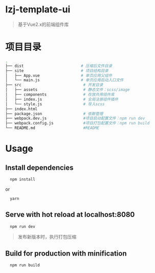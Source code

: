 # lzj-template-ui

> 基于Vue2.x的前端组件库

# 项目目录
``` bash
.
├── dist                         # 压缩后文件目录
├── site                         # 项目结构目录
│   ├── App.vue                  # 单页应用父组件          
│   └── main.js                  # 单页应用启动入口文件
├── src                           # 开发目录
│   ├── assets                    # 静态文件：scss/image
│   ├── components                # 存放共用组件库
│   ├── index.js                  # 全局注册组件插件
│   └── style.js                  # 导入scss
├── index.html
├── package.json                  # 依赖管理
├── webpack.dev.js                #项目启动配置文件：npm run dev
├── webpack.config.js             #项目打包配置文件：npm run build
└── README.md                     #README
```

# Usage

## Install dependencies

```bash
  npm install
```
or

```bash
  yarn
```

## Serve with hot reload at localhost:8080

```bash
  npm run dev
```

> 发布新版本时，执行打包压缩

## Build for production with minification

```bash
  npm run build
```

